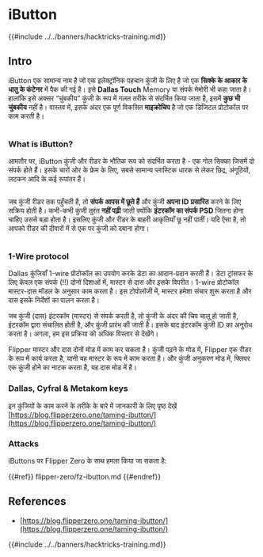 # iButton

{{#include ../../banners/hacktricks-training.md}}

## Intro

iButton एक सामान्य नाम है जो एक इलेक्ट्रॉनिक पहचान कुंजी के लिए है जो एक **सिक्के के आकार के धातु के कंटेनर** में पैक की गई है। इसे **Dallas Touch** Memory या संपर्क मेमोरी भी कहा जाता है। हालांकि इसे अक्सर “चुंबकीय” कुंजी के रूप में गलत तरीके से संदर्भित किया जाता है, इसमें **कुछ भी चुंबकीय** नहीं है। वास्तव में, इसके अंदर एक पूर्ण विकसित **माइक्रोचिप** है जो एक डिजिटल प्रोटोकॉल पर काम करती है।

<figure><img src="../../images/image (915).png" alt=""><figcaption></figcaption></figure>

### What is iButton? <a href="#what-is-ibutton" id="what-is-ibutton"></a>

आमतौर पर, iButton कुंजी और रीडर के भौतिक रूप को संदर्भित करता है - एक गोल सिक्का जिसमें दो संपर्क होते हैं। इसके चारों ओर के फ्रेम के लिए, सबसे सामान्य प्लास्टिक धारक से लेकर छिद्र, अंगूठियों, लटकन आदि के कई रूपांतर हैं।

<figure><img src="../../images/image (1078).png" alt=""><figcaption></figcaption></figure>

जब कुंजी रीडर तक पहुँचती है, तो **संपर्क आपस में छूते हैं** और कुंजी **अपना ID** **प्रसारित** करने के लिए सक्रिय होती है। कभी-कभी कुंजी तुरंत **नहीं पढ़ी** जाती क्योंकि **इंटरकॉम का संपर्क PSD** जितना होना चाहिए उससे बड़ा होता है। इसलिए कुंजी और रीडर के बाहरी आकृतियाँ छू नहीं पातीं। यदि ऐसा है, तो आपको रीडर की दीवारों में से एक पर कुंजी को दबाना होगा।

<figure><img src="../../images/image (290).png" alt=""><figcaption></figcaption></figure>

### **1-Wire protocol** <a href="#id-1-wire-protocol" id="id-1-wire-protocol"></a>

Dallas कुंजियाँ 1-wire प्रोटोकॉल का उपयोग करके डेटा का आदान-प्रदान करती हैं। डेटा ट्रांसफर के लिए केवल एक संपर्क (!!) दोनों दिशाओं में, मास्टर से दास और इसके विपरीत। 1-wire प्रोटोकॉल मास्टर-दास मॉडल के अनुसार काम करता है। इस टोपोलॉजी में, मास्टर हमेशा संचार शुरू करता है और दास इसके निर्देशों का पालन करता है।

जब कुंजी (दास) इंटरकॉम (मास्टर) से संपर्क करती है, तो कुंजी के अंदर की चिप चालू हो जाती है, इंटरकॉम द्वारा संचालित होती है, और कुंजी प्रारंभ की जाती है। इसके बाद इंटरकॉम कुंजी ID का अनुरोध करता है। अगला, हम इस प्रक्रिया को अधिक विस्तार से देखेंगे।

Flipper मास्टर और दास दोनों मोड में काम कर सकता है। कुंजी पढ़ने के मोड में, Flipper एक रीडर के रूप में कार्य करता है, यानी यह मास्टर के रूप में काम करता है। और कुंजी अनुकरण मोड में, फ्लिपर एक कुंजी होने का नाटक करता है, यह दास मोड में है।

### Dallas, Cyfral & Metakom keys

इन कुंजियों के काम करने के तरीके के बारे में जानकारी के लिए पृष्ठ देखें [https://blog.flipperzero.one/taming-ibutton/](https://blog.flipperzero.one/taming-ibutton/)

### Attacks

iButtons पर Flipper Zero के साथ हमला किया जा सकता है:


{{#ref}}
flipper-zero/fz-ibutton.md
{{#endref}}

## References

- [https://blog.flipperzero.one/taming-ibutton/](https://blog.flipperzero.one/taming-ibutton/)

{{#include ../../banners/hacktricks-training.md}}
